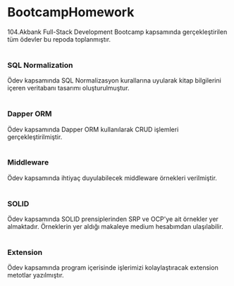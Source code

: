 # BootcampHomework
104.Akbank Full-Stack Development Bootcamp kapsamında gerçekleştirilen tüm ödevler bu repoda toplanmıştır.<br><br>
### SQL Normalization <br>
Ödev kapsamında SQL Normalizasyon kurallarına uyularak kitap bilgilerini içeren veritabanı tasarımı oluşturulmuştur.<br><br>
### Dapper ORM <br>
Ödev kapsamında Dapper ORM kullanılarak CRUD işlemleri gerçekleştirilmiştir.<br><br>
### Middleware <br>
Ödev kapsamında ihtiyaç duyulabilecek middleware örnekleri verilmiştir.<br><br>
### SOLID <br>
Ödev kapsamında SOLID prensiplerinden SRP ve OCP'ye ait örnekler yer almaktadır. Örneklerin yer aldığı makaleye medium hesabımdan ulaşılabilir.<br><br>
### Extension <br>
Ödev kapsamında program içerisinde işlerimizi kolaylaştıracak extension metotlar yazılmıştır.

